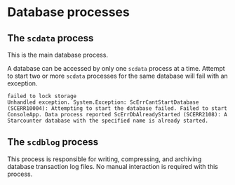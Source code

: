 # Database processes

## The `scdata` process

This is the main database process.

A database can be accessed by only one `scdata` process at a time.
Attempt to start two or more `scdata` processes for the same database will fail with an exception.

```
failed to lock storage
Unhandled exception. System.Exception: ScErrCantStartDatabase (SCERR10004): Attempting to start the database failed. Failed to start ConsoleApp. Data process reported ScErrDbAlreadyStarted (SCERR2108): A Starcounter database with the specified name is already started.
```

## The `scdblog` process

This process is responsible for writing, compressing, and archiving database transaction log files.
No manual interaction is required with this process.
